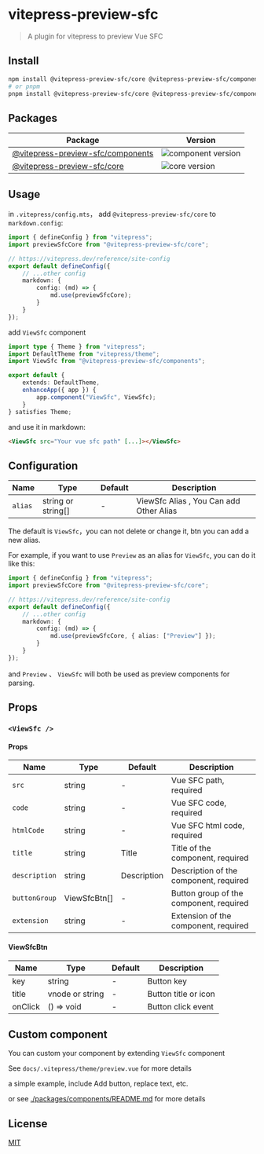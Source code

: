 # vitepress-preview-sfc

> A plugin for vitepress to preview Vue SFC

## Install

```bash
npm install @vitepress-preview-sfc/core @vitepress-preview-sfc/components
# or pnpm
pnpm install @vitepress-preview-sfc/core @vitepress-preview-sfc/components
```

## Packages

| Package                                                  | Version                                                                          |
| -------------------------------------------------------- | -------------------------------------------------------------------------------- |
| [@vitepress-preview-sfc/components](packages/components) | ![component version](https://badgen.net/npm/v/@vitepress-preview-sfc/components) |
| [@vitepress-preview-sfc/core](packages/core)             | ![core version](https://badgen.net/npm/v/@vitepress-preview-sfc/core)            |

## Usage

in `.vitepress/config.mts`， add `@vitepress-preview-sfc/core` to `markdown.config`:

```ts
import { defineConfig } from "vitepress";
import previewSfcCore from "@vitepress-preview-sfc/core";

// https://vitepress.dev/reference/site-config
export default defineConfig({
	// ...other config
	markdown: {
		config: (md) => {
			md.use(previewSfcCore);
		}
	}
});
```

add `ViewSfc` component

```ts
import type { Theme } from "vitepress";
import DefaultTheme from "vitepress/theme";
import ViewSfc from "@vitepress-preview-sfc/components";

export default {
	extends: DefaultTheme,
	enhanceApp({ app }) {
		app.component("ViewSfc", ViewSfc);
	}
} satisfies Theme;
```

and use it in markdown:

```md
<ViewSfc src="Your vue sfc path" [...]></ViewSfc>
```

## Configuration

| Name    | Type               | Default | Description                             |
| ------- | ------------------ | ------- | --------------------------------------- |
| `alias` | string or string[] | -       | ViewSfc Alias , You Can add Other Alias |

The default is `ViewSfc`，you can not delete or change it, btn you can add a new alias.

For example, if you want to use `Preview` as an alias for `ViewSfc`, you can do it like this:

```ts
import { defineConfig } from "vitepress";
import previewSfcCore from "@vitepress-preview-sfc/core";

// https://vitepress.dev/reference/site-config
export default defineConfig({
	// ...other config
	markdown: {
		config: (md) => {
			md.use(previewSfcCore, { alias: ["Preview"] });
		}
	}
});
```

and `Preview` 、 `ViewSfc` will both be used as preview components for parsing.

## Props

### `<ViewSfc />`

#### Props

| Name          | Type         | Default     | Description                             |
| ------------- | ------------ | ----------- | --------------------------------------- |
| `src`         | string       | -           | Vue SFC path, required                  |
| `code`        | string       | -           | Vue SFC code, required                  |
| `htmlCode`    | string       | -           | Vue SFC html code, required             |
| `title`       | string       | Title       | Title of the component, required        |
| `description` | string       | Description | Description of the component, required  |
| `buttonGroup` | ViewSfcBtn[] | -           | Button group of the component, required |
| `extension`   | string       | -           | Extension of the component, required    |

#### ViewSfcBtn

| Name    | Type            | Default | Description          |
| ------- | --------------- | ------- | -------------------- |
| key     | string          | -       | Button key           |
| title   | vnode or string | -       | Button title or icon |
| onClick | () => void      | -       | Button click event   |

## Custom component

You can custom your component by extending `ViewSfc` component

See `docs/.vitepress/theme/preview.vue` for more details

a simple example, include Add button, replace text, etc.

or see [./packages/components/README.md](./packages/components/README.md) for more details

## License

[MIT](./LICENSE)
